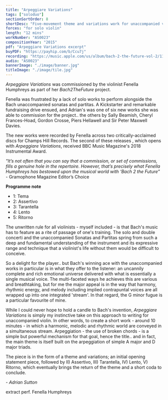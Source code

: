 ```yaml
---
title: "Arpeggiare Variations"
tags: ["soloduo"]
sectionSortOrder: 8
shortDesc: "Five-movement theme and variations work for unaccompanied violin: Tema - Assertivo - Tarantella - Lento - Ritorno"
forces: "for solo violin"
length: "12 mins"
workNumber: "AS0023"
compositionYear: "2015"
pdf: "Arpeggiare Variations excerpt"
buyPDF: "https://payhip.com/b/Ccu7j"
recording: "https://music.apple.com/us/album/bach-2-the-future-vol-2/1178748501"
audio: "AS0023"
bannerImage: "./image/banner.jpg"
titleImage: "./image/tile.jpg"
---
```


<i>Arpeggiare Variations</i> was commissioned by the violinist <a href="https://www.fenellahumphreys.com/" className="decorated-link"></a> Fenella Humphreys</a> as part of her <i>Bach2TheFuture</i> project.

Fenella was frustrated by a lack of solo works to perform alongside the Bach unaccompanied sonatas and partitas. A Kickstarter and remarkable fundraising drive ensued, and Adrian's was one of six new works she was able to commission for the project.. the others by Sally Beamish, Cheryl Frances-Hoad, Gordon Crosse, Piers Hellawell and Sir Peter Maxwell Davies.

The new works were recorded by Fenella across two critically-acclaimed discs for Champs Hill Records. The second of these releases , which opens with <i>Arpeggiare Variations</i>, received BBC Music Magazine's 2018 Instrumental Award.

<i>"It’s not often that you can say that a commission, or set of commissions, fills a genuine hole in the repertoire. However, that’s precisely what Fenella Humphreys has bestowed upon the musical world with ‘Bach 2 the Future"</i> - Gramophone Magazine Editor’s Choice

<b>Programme note</b>

<ul>
    <li>1: Tema</li>
    <li>2: Assertivo</li>
    <li>3: Tarantella</li>
    <li>4: Lento</li>
    <li>5: Ritorno</li>
</ul>

The unwritten rule for all violinists - myself included - is that Bach's music has to feature as a rite of passage of one's training. The solo and double concerti and the unaccompanied Sonatas and Partitas spring from such a deep and fundamental understanding of the instrument and its expressive range and technique that a violinist's life without them would be difficult to conceive.

So a delight for the player.. but Bach's winning ace with the unaccompanied works in particular is in what they offer to the listener: an uncannily complete and rich emotional universe delivered with what is essentially a single musical voice. The multi-faceted ways he achieves this are various and breathtaking, but for me the major appeal is in the way that harmony, rhythmic energy, and melody including implied contrapuntal voices are all wrapped up into one integrated 'stream'. In that regard, the G minor fugue is a particular favourite of mine.

While I could never hope to hold a candle to Bach's invention, <i>Arpeggiare Variations</i> is simply my instinctive take on this approach to writing for unaccompanied violin. In other words, to create a short work - around 10 minutes - in which a harmonic, melodic and rhythmic world are conveyed in a simultaneous stream. Arpeggiation - the use of broken chords - is a simple but powerful mechanism for that goal, hence the title.. and in fact, the main theme is itself built on the arpeggiation of simple A major and D major triads.

The piece is in the form of a theme and variations; an initial opening statement piece, followed by II) Assertivo, III) Tarantella, IV) Lento, V) Ritorno, which eventually brings the return of the theme and a short coda to conclude.

<i>- Adrian Sutton</i>

extract perf. Fenella Humphreys
